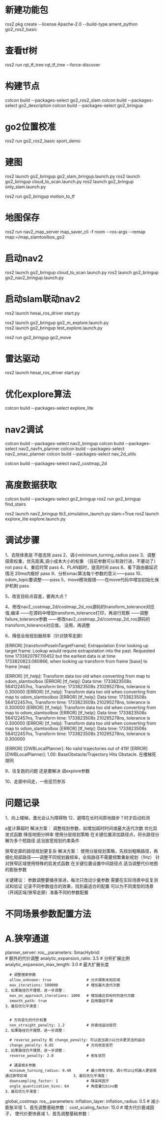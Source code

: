 # 新建功能包
ros2 pkg create --license Apache-2.0 --build-type ament_python go2_ros2_basic

# 查看tf树
ros2 run rqt_tf_tree rqt_tf_tree --force-discover

# 构建节点
colcon build --packages-select go2_ros2_slam
colcon build --packages-select go2_description
colcon build --packages-select go2_bringup

# go2位置校准
ros2 run go2_ros2_basic sport_demo 

# 建图
ros2 launch go2_bringup go2_slam_bringup.launch.py 
ros2 launch go2_bringup cloud_to_scan.launch.py
ros2 launch go2_bringup only_slam.launch.py 

ros2 run go2_bringup motion_to_tf 

# 地图保存
ros2 run nav2_map_server map_saver_cli -f room --ros-args --remap map:=/map_slamtoolbox_go2

# 启动nav2
ros2 launch go2_bringup cloud_to_scan.launch.py
ros2 launch go2_bringup go2_nav2_bringup.launch.py

# 启动slam联动nav2
ros2 launch hesai_ros_driver start.py

ros2 launch go2_bringup go2_m_explore.launch.py 	
ros2 launch go2_bringup test_explore.launch.py 

ros2 run go2_bringup go2_move

# 雷达驱动
ros2 launch hesai_ros_driver start.py


# 优化explore算法
colcon build --packages-select explore_lite

# nav2调试

colcon build --packages-select nav2_bringup
colcon build --packages-select nav2_navfn_planner
colcon build --packages-select nav2_smac_planner
colcon build --packages-select nav_2d_utils

colcon build --packages-select nav2_costmap_2d


# 高度数据获取
colcon build --packages-select go2_bringup
ros2 run go2_bringup find_stairs

ros2 launch nav2_bringup tb3_simulation_launch.py slam:=True
ros2 launch explore_lite explore.launch.py

# 调试步骤
1、去除体素层 不能去除 pass
2、调小minimum_turning_radius pass
3、调整探索权重，优先距离,调小成本大小的权重 （目前参数可以有效行进，不要动了） not pass
4、重启时常   pass
4、PLAN超时，提高时间 pass
8、看下路由器延迟情况 20ms内极好 pass
9、分析smac算法每个参数的意义——pass
10、odom_topic要调整——pass
5、move模块报错——在move代码中增加初始化保护机制 pass

5、改变目标点容差，要再大点？


4、修改nav2_costmap_2d/costmap_2d_ros源码的transform_tolerance对应值,编译
——在源码中增加transform_tolerance打印，再进行观察
——调整failure_tolerance参数
——修改nav2_costmap_2d/costmap_2d_ros源码的transform_tolerance对应值，  没用，再调整

6、降低全局规划器频率（针对狭窄走廊）

[ERROR] [transformPoseInTargetFrame]: Extrapolation Error looking up target frame: Lookup would require extrapolation into the past.  Requested time 1733820797.110452 but the earliest data is at time 1733820823.080866, when looking up transform from frame [base] to frame [map]

[ERROR] [tf_help]: Transform data too old when converting from map to odom_slamtoolbox
[ERROR] [tf_help]: Data time: 1733823508s 564122457ns, Transform time: 1733823508s 210295278ns, tolerance is 0.300000
[ERROR] [tf_help]: Transform data too old when converting from map to odom_slamtoolbox
[ERROR] [tf_help]: Data time: 1733823508s 564122457ns, Transform time: 1733823508s 210295278ns, tolerance is 0.300000
[ERROR] [tf_help]: Transform data too old when converting from map to odom_slamtoolbox
[ERROR] [tf_help]: Data time: 1733823508s 564122457ns, Transform time: 1733823508s 210295278ns, tolerance is 0.300000
[ERROR] [tf_help]: Transform data too old when converting from map to odom_slamtoolbox
[ERROR] [tf_help]: Data time: 1733823508s 564122457ns, Transform time: 1733823508s 210295278ns, tolerance is 0.300000

[ERROR] [DWBLocalPlanner]: No valid trajectories out of 419! 
[ERROR] [DWBLocalPlanner]: 1.00: BaseObstacle/Trajectory Hits Obstacle.  在楼梯死胡同

9、往复跑的问题 还是要解决 调explore参数

10、走廊中间走，一些惩罚参苏


# 问题记录

1、向上楼梯，激光会认为障碍物
12、避障在长时间原地踏步？时才启动检测

a星计算超时
解决方案：
调整规划参数，如增加超时时间或最大迭代次数
优化启发式函数
降低地图分辨率
使用分层规划策略
在关键位置添加路径点，将长路径分解为多个短路径
适当放宽规划约束条件


狭窄走廊的路径规划更复杂
解决方案：
使用分层规划策略，先规划粗略路径，再细化局部路径——调整不同规划器频率，全局路径不需要频繁重新规划（1Hz）
针对狭窄区域使用特殊的启发式函数
在关键位置设置中间路径点
适当调整代价地图的膨胀参数



关键建议：
参数调整要循序渐进，每次只改动少量参数
需要在实际场景中反复测试和验证
记录不同参数组合的效果，找到最适合的配置
可以为不同类型的场景（开阔区域/狭窄走廊）准备不同的参数配置




# 不同场景参数配置方法
# A.狭窄通道


planner_server:
  ros__parameters:
    SmacHybrid:  
      # 额外的代价调整
      analytic_expansion_ratio: 3.5      # 分析扩展比例
      analytic_expansion_max_length: 3.0 # 最大扩展长度


      # 调整搜索参数
      allow_unknown: true                # 允许探索未知区域
      max_iterations: 500000             # 增加最大迭代次数                    2、如果路径仍不理想，进一步调整：
      max_on_approach_iterations: 1000   # 增加接近目标时的迭代次数
      smooth_path: true                  # 启用路径平滑                     3、最后优化平滑度：


      # 方向变化的代价权重
      non_straight_penalty: 1.2          # 非直线运动惩罚                   2、如果路径仍不理想，进一步调整：

      # reverse_penalty 和 change_penalty: 可以适当调小以允许更灵活的运动
      change_penalty: 0.05               # 方向改变惩罚                     2、如果路径仍不理想，进一步调整：
      reverse_penalty: 2.0               # 倒车惩罚
      
      # 通道相关参数
      minimum_turning_radius: 0.40       # 最小转弯半径，调小可以让机器人更容易通过狭窄区域                     3、最后优化平滑度：
      downsampling_factor: 1             # 降采样因子
      angle_quantization_bins: 64        # 角度量化bins数                   3、最后优化平滑度：


global_costmap:
  ros__parameters:
    inflation_layer:
      inflation_radius: 0.5              # 减小膨胀半径                          1、首先调整基础参数：
      cost_scaling_factor: 15.0          # 增大代价衰减因子， 使代价更快衰减        1、首先调整基础参数：
      






